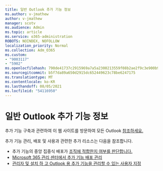```yaml
---
title: 일반 Outlook 추가 기능 정보
ms.author: v-jmathew
author: v-jmathew
manager: scotv
ms.audience: Admin
ms.topic: article
ms.service: o365-administration
ROBOTS: NOINDEX, NOFOLLOW
localization_priority: Normal
ms.collection: Adm_O365
ms.custom:
- "9003117"
- "5902"
ms.openlocfilehash: 790de41737c2915969a7a5a2300213559f08b2ae2f9c3e900b96e0e25fb9c06a
ms.sourcegitcommit: b5f7da89a650d2915dc652449623c78be6247175
ms.translationtype: MT
ms.contentlocale: ko-KR
ms.lasthandoff: 08/05/2021
ms.locfileid: "54116950"
---
```

# <a name="general-outlook-add-ins-information"></a>일반 Outlook 추가 기능 정보

추가 기능 구축과 관련하여 이 웹 사이트를 방문하여 모든 Outlook [참조하세요.](https://docs.microsoft.com/office/dev/add-ins/outlook/)

추가 기능 관리, 배포 및 사용과 관련한 추가 리소스는 다음을 참조합니다.

- 추가 기능의 중앙 집중식 배포가 [조직에 적합한지 여부를 판단합니다.](https://docs.microsoft.com/microsoft-365/admin/manage/centralized-deployment-of-add-ins)
- [Microsoft 365 관리 센터에서 추가 기능 배포 관리](https://docs.microsoft.com/microsoft-365/admin/manage/manage-deployment-of-add-ins)
- [관리자 및 설치 하 고 Outlook 용 추가 기능을 관리할 수 있는 사용자 지정](https://docs.microsoft.com/exchange/clients-and-mobile-in-exchange-online/add-ins-for-outlook/specify-who-can-install-and-manage-add-ins)
